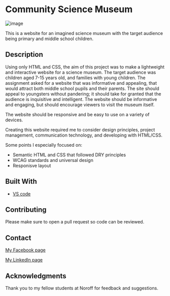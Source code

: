 # Community Science Museum

![image](https://sophiasorenes.netlify.app/images/CSM-hamburger-active.jpg)

This is a website for an imagined science museum with the target audience being primary and middle school children.


## Description

Using only HTML and CSS, the aim of this project was to make a lightweight and interactive website for a science museum. 
The target audience was children aged 7-15 years old, and families with young children. The assignment asked for a website that was informative and appealing, 
that would attract both middle school pupils and their parents. The site should appeal to youngsters without pandering; it should take for granted that the audience 
is inquisitive and intelligent. The website should be informative and engaging, but should encourage viewers to visit the museum itself. 

The website should be responsive and be easy to use on a variety of devices.

Creating this website required me to consider design principles, project management, communication technology, and developing with HTML/CSS.

Some points I especially focused on:

- Semantic HTML and CSS that followed DRY principles
- WCAG standards and universal design
- Responisve layout

## Built With

- [VS code](https://code.visualstudio.com/)

<!-- ## Getting Started

### Installing

This is where you list how to get the project started. It typically just includes telling a person to clone the repo and then to install the dependencies e.g.

1. Clone the repo:

```bash
git clone git@github.com:NoroffFEU/portfolio-1-example.git
```

2. Install the dependencies:

```
npm install
```

### Running

Here is where you detail how to run the app. It typically involves the commands you'd need to run to start the project e.g.

To run the app, run the following commands:

```bash
npm run start
```

-->

## Contributing

Please make sure to open a pull request so code can be reviewed.

## Contact

[My Facebook page](https://www.facebook.com/sjeliassen/)

[My LinkedIn page](https://www.linkedin.com/in/sophia-jean-s%C3%B8renes-13771a21a/)

## Acknowledgments

Thank you to my fellow students at Noroff for feedback and suggestions.
